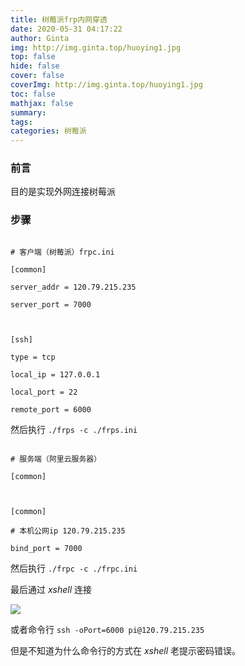 ```yaml
---
title: 树莓派frp内网穿透
date: 2020-05-31 04:17:22
author: Ginta
img: http://img.ginta.top/huoying1.jpg
top: false
hide: false
cover: false
coverImg: http://img.ginta.top/huoying1.jpg
toc: false
mathjax: false
summary:
tags: 
categories: 树莓派
---
```

### 前言
目的是实现外网连接树莓派

### 步骤
```
# 客户端（树莓派）frpc.ini 
[common]
server_addr = 120.79.215.235
server_port = 7000

[ssh]
type = tcp
local_ip = 127.0.0.1
local_port = 22
remote_port = 6000
```
然后执行 `./frps -c ./frps.ini`

```
# 服务端（阿里云服务器） 
[common]

[common]
# 本机公网ip 120.79.215.235
bind_port = 7000
```
然后执行 `./frpc -c ./frpc.ini`


最后通过 *xshell* 连接
![](http://img.ginta.top/markdownx/2020/05/02/0d5c197a-a50b-47f1-a3e5-680e16ddc59d.png)

或者命令行 `ssh -oPort=6000 pi@120.79.215.235`
但是不知道为什么命令行的方式在 *xshell* 老提示密码错误。